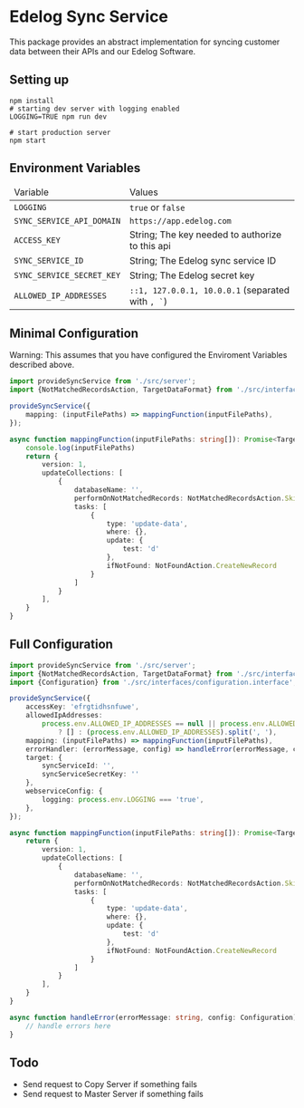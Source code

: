 # Edelog Sync Service

This package provides an abstract implementation for syncing customer data between their APIs and our Edelog Software.

## Setting up

```shell script
npm install
# starting dev server with logging enabled
LOGGING=TRUE npm run dev 

# start production server
npm start
```

## Environment Variables

<table>
    <thead>
        <td>Variable</td>
        <td>Values</td>
    </thead>
    <tr>
        <td><code>LOGGING</code></td>
        <td><code>true</code> or <code>false</code></td>
    </tr>
    <tr>
        <td><code>SYNC_SERVICE_API_DOMAIN</code></td>
        <td><code>https://app.edelog.com</code></td>
    </tr>
    <tr>
        <td><code>ACCESS_KEY</code></td>
        <td>String; The key needed to authorize to this api</td>
    </tr>
    <tr>
        <td><code>SYNC_SERVICE_ID</code></td>
        <td>String; The Edelog sync service ID</td>
    </tr>
    <tr>
        <td><code>SYNC_SERVICE_SECRET_KEY</code></td>
        <td>String; The Edelog secret key</td>
    </tr>
    <tr>
        <td><code>ALLOWED_IP_ADDRESSES</code></td>
        <td><code>::1, 127.0.0.1, 10.0.0.1</code> (separated with <code>, `</code>) </td>
    </tr>
</table>

## Minimal Configuration

Warning: This assumes that you have configured the Enviroment Variables described above. 

```ts
import provideSyncService from './src/server';
import {NotMatchedRecordsAction, TargetDataFormat} from './src/interfaces/schema.interface'; import {NotFoundAction} from './schema.interface';

provideSyncService({
    mapping: (inputFilePaths) => mappingFunction(inputFilePaths),
});

async function mappingFunction(inputFilePaths: string[]): Promise<TargetDataFormat> {
    console.log(inputFilePaths)
    return {
        version: 1,
        updateCollections: [
            {
                databaseName: '',
                performOnNotMatchedRecords: NotMatchedRecordsAction.Skip,
                tasks: [
                    {
                        type: 'update-data',
                        where: {},
                        update: {
                            test: 'd'
                        },
                        ifNotFound: NotFoundAction.CreateNewRecord
                    }
                ]
            }
        ],
    }
}

```


## Full Configuration

```ts
import provideSyncService from './src/server';
import {NotMatchedRecordsAction, TargetDataFormat} from './src/interfaces/schema.interface';
import {Configuration} from './src/interfaces/configuration.interface'; import {NotFoundAction} from './schema.interface';

provideSyncService({
    accessKey: 'efrgtidhsnfuwe',
    allowedIpAddresses:
        process.env.ALLOWED_IP_ADDRESSES == null || process.env.ALLOWED_IP_ADDRESSES === ''
            ? [] : (process.env.ALLOWED_IP_ADDRESSES).split(', '),
    mapping: (inputFilePaths) => mappingFunction(inputFilePaths),
    errorHandler: (errorMessage, config) => handleError(errorMessage, config),
    target: {
        syncServiceId: '',
        syncServiceSecretKey: ''
    },
    webserviceConfig: {
        logging: process.env.LOGGING === 'true',
    },
});

async function mappingFunction(inputFilePaths: string[]): Promise<TargetDataFormat> {
    return {
        version: 1,
        updateCollections: [
            {
                databaseName: '',
                performOnNotMatchedRecords: NotMatchedRecordsAction.Skip,
                tasks: [
                    {
                        type: 'update-data',
                        where: {},
                        update: {
                            test: 'd'
                        },
                        ifNotFound: NotFoundAction.CreateNewRecord
                    }
                ]
            }
        ],
    }
}

async function handleError(errorMessage: string, config: Configuration) {
    // handle errors here
}

```

## Todo

* Send request to Copy Server if something fails
* Send request to Master Server if something fails
